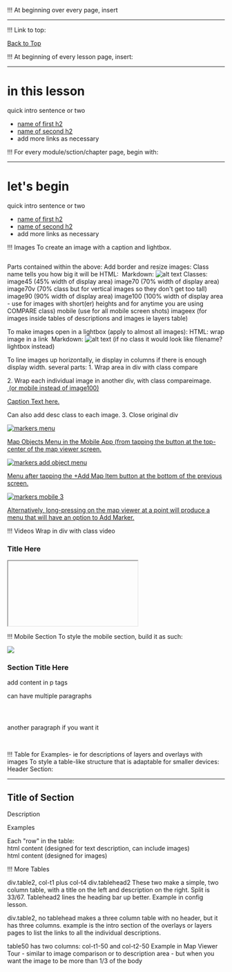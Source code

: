<!-- This document describes how to format pages for proper styling. -->

!!! At beginning over every page, insert
	<a name="top"></a>
	<hr class="hrfade">

!!! Link to top:
	<p class="top"><a href="#top">Back to Top</a></p>

!!! At beginning of every lesson page, insert:
	<a name="top"></a>
	<!-- To add a link back to the top use <p class="top"><a href="#top">Back to Top</a></p> -->
	<hr class="hrfade">
	<div class="inthislesson">
		<div class="innerborder">
		<h1>in this lesson</h1>
		<!-- keep above title all lower case -->
		<p>quick intro sentence or two</p>
		<ul>
			<li><a href="#anchorname"> name of first h2</a></li>
			<li><a href="#anchorname2"> name of second h2</a></li>
			<!-- at the anchor point later in page, add <a name="anchorname"></a> -->
			<li>add more links as necessary</li>
		</ul>
		</div>
	</div>

!!! For every module/sction/chapter page, begin with:
	<a name="top"></a>
	<hr class="hrfade">
	<div class="inthislesson">
		<div class="innerborder">
		<h1>let's begin</h1>
		<!-- keep above title all lower case -->
		<p>quick intro sentence or two</p>
		<ul>
			<li><a href="#anchorname"> name of first h2</a></li>
			<li><a href="#anchorname2"> name of second h2</a></li>
			<!-- at the anchor point later in page, add <a name="anchorname"></a> -->
			<li>add more links as necessary</li>
		</ul>
		</div>
	</div>


!!! Images
	To create an image with a caption and lightbox.
<!-- For the caption to work, you have to have the whole image inside a div. If you already have a div for another purpose (ie compareimage) then that will do fine. Free standing images just need a plain div with no class. -->
<div>
	<a rel="lightbox" href="">
		<img src="" alt="" class="">
		<div class="desc">
			<p class="caption">
			</p>
		</div>
	</a>
</div>

Parts contained within the above:
	Add border and resize images:
		Class name tells you how big it will be
		HTML: <img src="same file reference" alt="" class="fill in class name here">
		Markdown: ![alt text](filename?class=whatever&class=secondwhatever)
		<!-- which class you choose usually depends on relative height of image. if the image is relatively tall, use a smaller class. if image is landscape orientation, use 90 or 100. Use 45 for images that are still clear when small and are secondary importance. -->
		Classes:	image45 (45% width of display area)
					image70 (70% width of display area)
					image70v (70% class but for vertical images so they don't get too tall)
					image90 (90% width of display area)
					image100 (100% width of display area - use for images with short(er) heights and for anytime you are using COMPARE class)
					mobile (use for all mobile screen shots)
					imageex (for images inside tables of descriptions and images ie layers table)

To make images open in a lightbox (apply to almost all images):
		HTML: wrap image in a link 
<a rel="lightbox" href="file reference"><img src="same file reference" alt="" class=""></a>
		Markdown: ![alt text](filename?class=imageXX&lightbox)
		(if no class it would look like filename?lightbox instead)


To line images up horizontally, ie display in columns if there is enough display width. several parts:
		1. Wrap area in div with class compare
			<div class="compare">
		2. Wrap each individual image in another div, with class compareimage.
			<div class="compareimage">
				<a rel="lightbox" href="file reference">
					<img src="same file reference" alt="" class="compareimage,image100"> (or mobile instead of image100)
					<div class="desc">
						<p class="caption">Caption Text here.</p>
					</div>
				</a>
			</div>
				Can also add desc class to each image.
		3. Close original div
			</div>



<!-- Full example of a compare image section using mobile images. This will allow images to display next to each other if there is enough space, they will all open in lightbox, and they have captions. This would go inside of a  mobile callout section-->
<p class="pcollase">
	<!-- if you have a paragraph right above the images, add the pcollapse class to the paragraph to reduce the space below it.  -->
<div class="compare">
  <div class="compareimage">
    <a rel="lightbox" href="/user/pages/all_users/04. objects/01. markers/objects_markers_mobile_01.png">
      <img src="/user/pages/all_users/04. objects/01. markers/objects_markers_mobile_01.png" alt="markers menu" class="mobile">
      <div class="desc"><p class="caption">Map Objects Menu in the Mobile App (from tapping the button at the top-center of the map viewer screen.</p></div>
    </a>
  </div>
  <div class="compareimage">
    <a rel="lightbox" href="/user/pages/all_users/04. objects/01. markers/objects_markers_mobile_02.png">
      <img src="/user/pages/all_users/04. objects/01. markers/objects_markers_mobile_02.png" alt="markers add object menu"  class="mobile">
      <div class="desc"><p class="caption">Menu after tapping the +Add Map Item button at the bottom of the previous screen.</p></div>
    </a>
  </div>
  <div class="compareimage">
    <a rel="lightbox" href="/user/pages/all_users/04. objects/01. markers/objects_markers_mobile_03.png">
      <img src="/user/pages/all_users/04. objects/01. markers/objects_markers_mobile_03.png" alt="markers mobile 3"  class="mobile">
      <div class="desc"><p class="caption">Alternatively, long-pressing on the map viewer at a point will produce a menu that will have an option to Add Marker.</p></div>
    </a>
  </div>
</div>
<!-- end example -->

!!! Videos
	Wrap in div with class video
	<!-- just add source link -->
		<div class="video">
			<h3>Title Here</h3>
			<div class="iframe">
				<iframe class="iframe" src="" allow="accelerometer; autoplay; clipboard-write; encrypted-media; gyroscope; picture-in-picture" allowfullscreen>
				</iframe>
			</div>
		</div>


!!! Mobile Section
	To style the mobile section, build it as such:
	<div class="mobile">
		<div class="mobilecalloutimg">
        	<img src="/user/pages/all_users/MOBILE_header.png">
		</div>
		<h3>Section Title Here</h3>
		<p> add content in p tags</p>
		<p>can have multiple paragraphs</p>
	<!-- if you have screen shots to add use this (example is for 3 images, thus uses class="compareimage3" instead of class="compareimage" as you would for 2 images) --> 
		<div class="compare">
	      <div class="compareimage3"><a rel="lightbox" href=""><img src="relative link" alt="" class="mobile"><div class="desc"><p class="caption"></p></div></a></div>
	      <div class="compareimage3"><a rel="lightbox" href=""><img src="next relative link" alt="" class="mobile"><div class="desc"><p class="caption"></p></div></a></div>
	      <div class="compareimage3"><a rel="lightbox" href=""><img src=" nextrelative link" alt="" class="mobile"><div class="desc"><p class="caption"></p></div></a></div>
	<!-- end of image section -->
		</div> 
		<p>another paragraph if you want it</p>  
	</div>
<!-- end of mobile section -->

!!! Table for Examples- ie for descriptions of layers and overlays with images
	To style a table-like structure that is adaptable for smaller devices:
	Header Section:
		<hr class="hrfade">
		<!-- internal link target here -->
		    <h2>Title of Section</h2>
		<div class="tablehead">
			<div class="thl">
				<p>Description</p>
			</div>
			<div class="thr">
				<p>Examples</p>
			</div>
		</div>
	Each "row" in the table:
	<div class="descriptionarea">
		<div class="col-1">
			html content (designed for text description, can include images)
		</div>
		<div class="col-2">
			html content (designed for images)
		</div>
	</div>



!!! More Tables

div.table2, col-t1 plus col-t4
div.tablehead2
These two make a simple, two column table, with a title on the left and description on the right. Split is 33/67. Tablehead2 lines the heading bar up better. Example in config lesson.

div.table2, no tablehead
makes a three column table with no header, but it has three columns. example is the intro section of the overlays or layers pages to list the links to all the individual descriptions. 


table50 has two columns: col-t1-50 and col-t2-50 Example in Map Viewer Tour - similar to image comparison or to description area - but when you want the image to be more than 1/3 of the body


